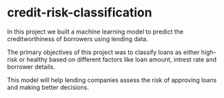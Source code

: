 # credit-risk-classification

In this project we built a machine learning model to predict the creditworthiness of borrowers using lending data. 

The primary objectives of this project was to classify loans as either high-risk or healthy based on different factors like loan amount, intrest rate and borrower details. 

This model will help lending companies assess the risk of approving loans and making better decisions. 
